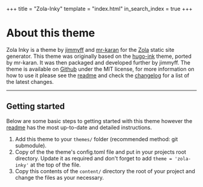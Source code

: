 +++
title = "Zola-Inky"
template = "index.html"
in_search_index = true
+++

# About this theme

Zola Inky is a theme by [jimmyff](https://github.com/jimmyff) and [mr-karan](https://github.com/mr-karan) for the [Zola](https://www.getzola.org/) static site generator. This theme was originally based on the [hugo-ink](https://github.com/knadh/hugo-ink) theme, ported by mr-karan. It was then packaged and developed further by jimmyff. The theme is available on [Github](https://github.com/jimmyff/zola-inky) under the MIT license, for more information on how to use it please see the [readme](https://github.com/jimmyff/zola-inky/blob/main/README.md) and check the [changelog](https://github.com/jimmyff/zola-inky/blob/main/CHANGELOG.md) for a list of the latest changes.

---

## Getting started

Below are some basic steps to getting started with this theme however the [readme](https://github.com/jimmyff/zola-inky/blob/main/README.md) has the most up-to-date and detailed instructions.

 1. Add this theme to your `themes/` folder (recommended method: git submodule).
 2. Copy of the the theme's config.toml file and put in your projects root directory. Update it as required and don't forget to add `theme = 'zola-inky'` at the top of the file.
 3. Copy this contents of the `content/` directory the root of your project and change the files as your necessary.
